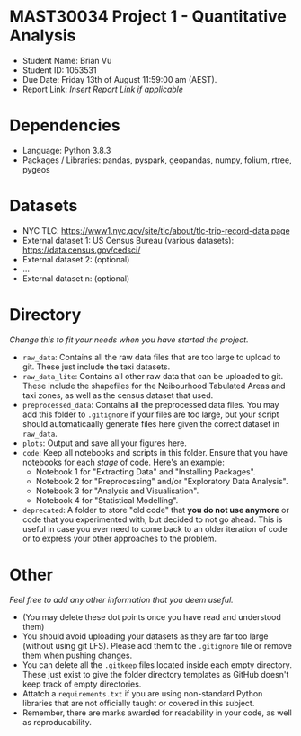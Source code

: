 # MAST30034 Project 1 - Quantitative Analysis
- Student Name: Brian Vu
- Student ID: 1053531
- Due Date: Friday 13th of August 11:59:00 am (AEST).
- Report Link: _Insert Report Link if applicable_

# Dependencies
- Language: Python 3.8.3
- Packages / Libraries: pandas, pyspark, geopandas, numpy, folium, rtree, pygeos

# Datasets
- NYC TLC: https://www1.nyc.gov/site/tlc/about/tlc-trip-record-data.page
- External dataset 1: US Census Bureau (various datasets): https://data.census.gov/cedsci/
- External dataset 2: (optional)
- ...
- External dataset n: (optional)

# Directory
_Change this to fit your needs when you have started the project._
- `raw_data`: Contains all the raw data files that are too large to upload to git. These just include the taxi datasets.
- `raw_data_lite`: Contains all other raw data that can be uploaded to git. These include the shapefiles for the Neibourhood Tabulated Areas and taxi zones, as well as the census dataset that used.
- `preprocessed_data`: Contains all the preprocessed data files. You may add this folder to `.gitignore` if your files are too large, but your script should automaticaally generate files here given the correct dataset in `raw_data`.
- `plots`: Output and save all your figures here.
- `code`: Keep all notebooks and scripts in this folder. Ensure that you have notebooks for each _stage_ of code. Here's an example:
    - Notebook 1 for "Extracting Data" and "Installing Packages".
    - Notebook 2 for "Preprocessing" and/or "Exploratory Data Analysis".      
    - Notebook 3 for "Analysis and Visualisation".
    - Notebook 4 for "Statistical Modelling".
- `deprecated`: A folder to store "old code" that **you do not use anymore** or code that you experimented with, but decided to not go ahead. This is useful in case you ever need to come back to an older iteration of code or to express your other approaches to the problem.

# Other
_Feel free to add any other information that you deem useful._
- (You may delete these dot points once you have read and understood them)
- You should avoid uploading your datasets as they are far too large (without using git LFS). Please add them to the `.gitignore` file or remove them when pushing changes.
- You can delete all the `.gitkeep` files located inside each empty directory. These just exist to give the folder directory templates as GitHub doesn't keep track of empty directories. 
- Attatch a `requirements.txt` if you are using non-standard Python libraries that are not officially taught or covered in this subject. 
- Remember, there are marks awarded for readability in your code, as well as reproducability.

